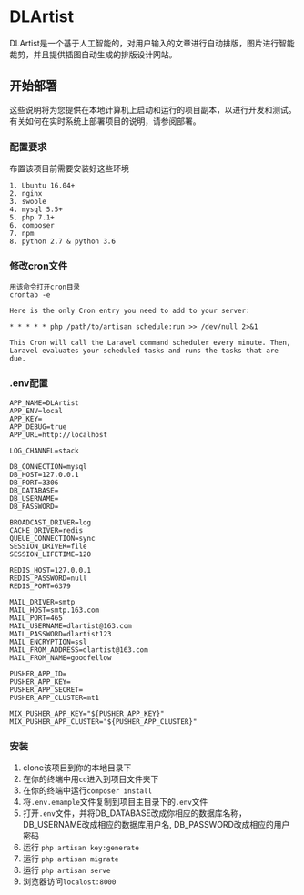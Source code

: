 # DLArtist

DLArtist是一个基于人工智能的，对用户输入的文章进行自动排版，图片进行智能裁剪，并且提供插图自动生成的排版设计网站。

## 开始部署

这些说明将为您提供在本地计算机上启动和运行的项目副本，以进行开发和测试。有关如何在实时系统上部署项目的说明，请参阅部署。

### 配置要求

布置该项目前需要安装好这些环境

```
1. Ubuntu 16.04+
2. nginx
3. swoole
4. mysql 5.5+
5. php 7.1+
6. composer
7. npm
8. python 2.7 & python 3.6
```

### 修改cron文件
```
用该命令打开cron目录
crontab -e

Here is the only Cron entry you need to add to your server:

* * * * * php /path/to/artisan schedule:run >> /dev/null 2>&1

This Cron will call the Laravel command scheduler every minute. Then, Laravel evaluates your scheduled tasks and runs the tasks that are due.
```

### .env配置
```
APP_NAME=DLArtist
APP_ENV=local
APP_KEY=
APP_DEBUG=true
APP_URL=http://localhost

LOG_CHANNEL=stack

DB_CONNECTION=mysql
DB_HOST=127.0.0.1
DB_PORT=3306
DB_DATABASE=
DB_USERNAME=
DB_PASSWORD=

BROADCAST_DRIVER=log
CACHE_DRIVER=redis
QUEUE_CONNECTION=sync
SESSION_DRIVER=file
SESSION_LIFETIME=120

REDIS_HOST=127.0.0.1
REDIS_PASSWORD=null
REDIS_PORT=6379

MAIL_DRIVER=smtp
MAIL_HOST=smtp.163.com
MAIL_PORT=465
MAIL_USERNAME=dlartist@163.com
MAIL_PASSWORD=dlartist123
MAIL_ENCRYPTION=ssl
MAIL_FROM_ADDRESS=dlartist@163.com
MAIL_FROM_NAME=goodfellow

PUSHER_APP_ID=
PUSHER_APP_KEY=
PUSHER_APP_SECRET=
PUSHER_APP_CLUSTER=mt1

MIX_PUSHER_APP_KEY="${PUSHER_APP_KEY}"
MIX_PUSHER_APP_CLUSTER="${PUSHER_APP_CLUSTER}"

```

### 安装

1. clone该项目到你的本地目录下
2. 在你的终端中用`cd`进入到项目文件夹下
3. 在你的终端中运行`composer install`
4. 将`.env.emample`文件复制到项目主目录下的`.env`文件
5. 打开`.env`文件，并将DB_DATABASE改成你相应的数据库名称，DB_USERNAME改成相应的数据库用户名, DB_PASSWORD改成相应的用户密码
6. 运行 `php artisan key:generate`
7. 运行 `php artisan migrate`
8. 运行 `php artisan serve`
9. 浏览器访问`localost:8000`

